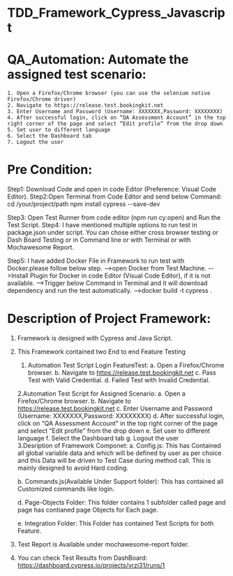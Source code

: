 # TDD_Framework_Cypress_Javascript

# QA_Automation: Automate the assigned test scenario:
	1. Open a Firefox/Chrome browser (you can use the selenium native Firefox/Chrome driver)
	2. Navigate to https://release.test.bookingkit.net
	3. Enter Username and Password (Username: XXXXXXX,Password: XXXXXXXX)
	4. After successful login, click on “QA Assessment Account” in the top right corner of the page and select “Edit profile” from the drop down
	5. Set user to different language
	6. Select the Dashboard tab
	7. Logout the user

Pre Condition:
===============
Step1: Download Code and open in code Editor (Preference: Visual Code Editor).
Step2:Open Terminal from Code Editor and send below Command:
	cd /your/project/path
	npm install cypress --save-dev

Step3: Open Test Runner from code editor (npm run cy:open) and Run the Test Script.
Step4: I have mentioned multiple options to run test in package.json under script.
       You can chose either cross browser testing or Dash Board Testing or in Command line or with Terminal or with Mochawesome Report.

Step5: I have added Docker File in Framework to run test with Docker.please follow below step.
	-->open Docker from Test Machine.
	-->Install Plugin for Docker in code Editor (Visual Code Editor), if it is not available.
	-->Trigger below Command in Terminal and it will download dependency and run the test automatically.
	-->docker build -t cypress .


Description of Project Framework:
================================
1. Framework is designed with Cypress and Java Script.
2. This Framework contained two End to end Feature Testing

	1. Automation Test Script Login FeatureTest:
		a. Open a Firefox/Chrome browser.
		b. Navigate to https://release.test.bookingkit.net
		c. Pass Test with Valid Credential.
		d. Failed Test with Invalid Credential.
		

	2.Automation Test Script for Assigned Scenario:
		a. Open a Firefox/Chrome browser.
		b. Navigate to https://release.test.bookingkit.net
		c. Enter Username and Password (Username: XXXXXXX,Password: XXXXXXXX)
		d. After successful login, click on “QA Assessment Account” in the top right corner of the page and select “Edit profile” from the drop down
		e. Set user to different language
		f. Select the Dashboard tab
		g. Logout the user	
3.Desription of Framework Componet:
	a. Config.js: This has Contained all global variable data and which will be defined by user as per choice and this Data will be driven to Test Case during method call.
		     This is mainly designed to avoid Hard coding.

	b. Commands.js(Available Under Support folder): This has contained all Customized commands like login.

	d. Page-Objects Folder: This folder contains 1 subfolder called page and page has contianed page Objects for Each page.

	e. Integration Folder: This Folder has contained Test Scripts for both Feature.
4. Test Report is Available under mochawesome-report folder.
5. You can check Test Results from DashBoard: https://dashboard.cypress.io/projects/vrzi31/runs/1



